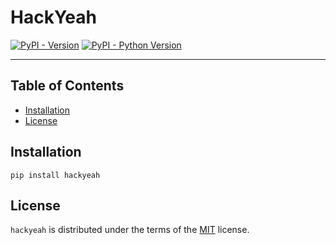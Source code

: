 # HackYeah

[![PyPI - Version](https://img.shields.io/pypi/v/hackyeah.svg)](https://pypi.org/project/hackyeah)
[![PyPI - Python Version](https://img.shields.io/pypi/pyversions/hackyeah.svg)](https://pypi.org/project/hackyeah)

-----

## Table of Contents

- [Installation](#installation)
- [License](#license)

## Installation

```console
pip install hackyeah
```

## License

`hackyeah` is distributed under the terms of the [MIT](https://spdx.org/licenses/MIT.html) license.
